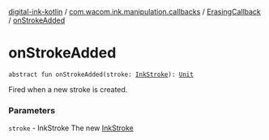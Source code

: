 [digital-ink-kotlin](../../index.md) / [com.wacom.ink.manipulation.callbacks](../index.md) / [ErasingCallback](index.md) / [onStrokeAdded](./on-stroke-added.md)

# onStrokeAdded

`abstract fun onStrokeAdded(stroke: `[`InkStroke`](../../com.wacom.ink.model/-ink-stroke/index.md)`): `[`Unit`](https://kotlinlang.org/api/latest/jvm/stdlib/kotlin/-unit/index.html)

Fired when a new stroke is created.

### Parameters

`stroke` - InkStroke The new [InkStroke](../../com.wacom.ink.model/-ink-stroke/index.md)